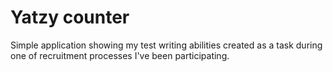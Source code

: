 # Yatzy counter

Simple application showing my test writing abilities created as a task during one of recruitment processes I've been participating.
